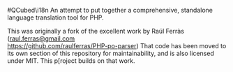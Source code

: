 #QCubed\i18n
An attempt to put together a comprehensive, standalone language translation tool for PHP.

This was originally a fork of the excellent work by Raúl Ferràs (raul.ferras@gmail.com  
https://github.com/raulferras/PHP-po-parser)
That code has been moved to its own section of this repository for maintainability, 
and is also licensed under MIT. This p[roject builds on that work.

